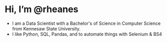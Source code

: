 # Hi, I’m @rheanes #
- I am a Data Scientist with a Bachelor's of Science in Computer Science from Kennesaw State University. 
- I like Python, SQL, Pandas, and to automate things with Selenium & BS4





<!---
rheanes/rheanes is a ✨ special ✨ repository because its `README.md` (this file) appears on your GitHub profile.
You can click the Preview link to take a look at your changes.
--->
